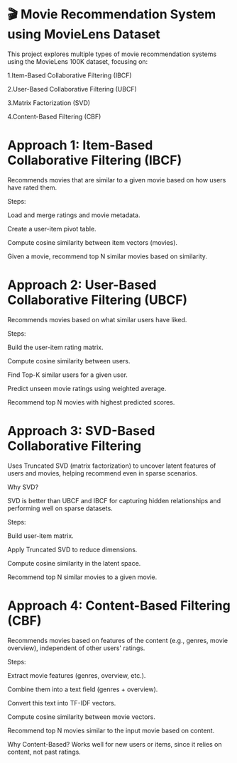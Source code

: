 # 🎬 Movie Recommendation System using MovieLens Dataset

This project explores multiple types of movie recommendation systems using the MovieLens 100K dataset, focusing on:

1.Item-Based Collaborative Filtering (IBCF)

2.User-Based Collaborative Filtering (UBCF)

3.Matrix Factorization (SVD)

4.Content-Based Filtering (CBF)
 
# Approach 1: Item-Based Collaborative Filtering (IBCF)

Recommends movies that are similar to a given movie based on how users have rated them.

Steps:

Load and merge ratings and movie metadata.

Create a user-item pivot table.

Compute cosine similarity between item vectors (movies).

Given a movie, recommend top N similar movies based on similarity.



# Approach 2: User-Based Collaborative Filtering (UBCF)

Recommends movies based on what similar users have liked.

Steps:

Build the user-item rating matrix.

Compute cosine similarity between users.

Find Top-K similar users for a given user.

Predict unseen movie ratings using weighted average.

Recommend top N movies with highest predicted scores.


# Approach 3: SVD-Based Collaborative Filtering

Uses Truncated SVD (matrix factorization) to uncover latent features of users and movies, helping recommend even in sparse scenarios.

Why SVD?

SVD is better than UBCF and IBCF for capturing hidden relationships and performing well on sparse datasets.

Steps:

Build user-item matrix.

Apply Truncated SVD to reduce dimensions.

Compute cosine similarity in the latent space.

Recommend top N similar movies to a given movie.


# Approach 4: Content-Based Filtering (CBF)

Recommends movies based on features of the content (e.g., genres, movie overview), independent of other users' ratings.

Steps:

Extract movie features (genres, overview, etc.).

Combine them into a text field (genres + overview).

Convert this text into TF-IDF vectors.

Compute cosine similarity between movie vectors.

Recommend top N movies similar to the input movie based on content.

Why Content-Based?
Works well for new users or items, since it relies on content, not past ratings.
